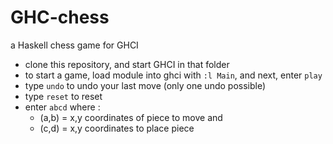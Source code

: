 # GHC-chess
 a Haskell chess game for GHCI
 * clone this repository, and start GHCI in that folder
 * to start a game, load module into ghci with `:l Main`, and next, enter `play`
 * type `undo` to undo your last move (only one undo possible)
 * type `reset` to reset
 * enter `abcd` where :
   - (a,b) = x,y coordinates of piece to move and 
   - (c,d) = x,y coordinates to place piece
